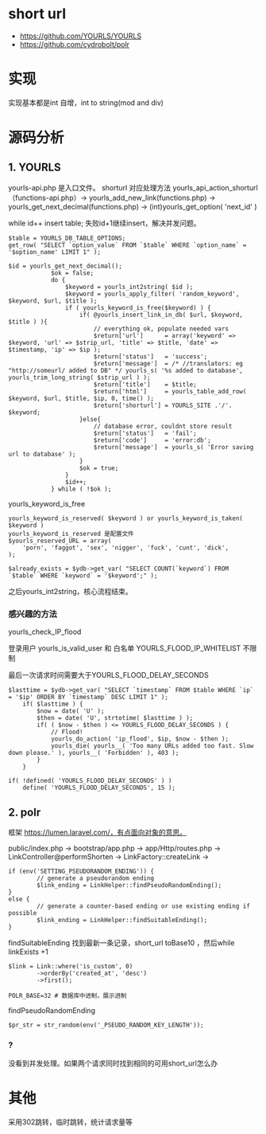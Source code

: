 # short url

- https://github.com/YOURLS/YOURLS
- https://github.com/cydrobolt/polr

# 实现

实现基本都是int 自增，int to string(mod and div)

# 源码分析

## 1. YOURLS

yourls-api.php 是入口文件。 shorturl 对应处理方法 yourls_api_action_shorturl（functions-api.php）-> yourls_add_new_link(functions.php) -> yourls_get_next_decimal(functions.php) -> (int)yourls_get_option( 'next_id' )

while id++ insert table; 失败id+1继续insert，解决并发问题。

```
$table = YOURLS_DB_TABLE_OPTIONS;
get_row( "SELECT `option_value` FROM `$table` WHERE `option_name` = '$option_name' LIMIT 1" );
```

```
$id = yourls_get_next_decimal();
			$ok = false;
			do {
				$keyword = yourls_int2string( $id );
				$keyword = yourls_apply_filter( 'random_keyword', $keyword, $url, $title );
				if ( yourls_keyword_is_free($keyword) ) {
					if( @yourls_insert_link_in_db( $url, $keyword, $title ) ){
						// everything ok, populate needed vars
						$return['url']      = array('keyword' => $keyword, 'url' => $strip_url, 'title' => $title, 'date' => $timestamp, 'ip' => $ip );
						$return['status']   = 'success';
						$return['message']  = /* //translators: eg "http://someurl/ added to DB" */ yourls_s( '%s added to database', yourls_trim_long_string( $strip_url ) );
						$return['title']    = $title;
						$return['html']     = yourls_table_add_row( $keyword, $url, $title, $ip, 0, time() );
						$return['shorturl'] = YOURLS_SITE .'/'. $keyword;
					}else{
						// database error, couldnt store result
						$return['status']   = 'fail';
						$return['code']     = 'error:db';
						$return['message']  = yourls_s( 'Error saving url to database' );
					}
					$ok = true;
				}
				$id++;
			} while ( !$ok );
```
yourls_keyword_is_free
```
yourls_keyword_is_reserved( $keyword ) or yourls_keyword_is_taken( $keyword )
yourls_keyword_is_reserved 是配置文件
$yourls_reserved_URL = array(
	'porn', 'faggot', 'sex', 'nigger', 'fuck', 'cunt', 'dick',
);

$already_exists = $ydb->get_var( "SELECT COUNT(`keyword`) FROM `$table` WHERE `keyword` = '$keyword';" );
```

之后yourls_int2string，核心流程结束。

### 感兴趣的方法
yourls_check_IP_flood

登录用户 yourls_is_valid_user 和 白名单 YOURLS_FLOOD_IP_WHITELIST 不限制

最后一次请求时间需要大于YOURLS_FLOOD_DELAY_SECONDS
```
$lasttime = $ydb->get_var( "SELECT `timestamp` FROM $table WHERE `ip` = '$ip' ORDER BY `timestamp` DESC LIMIT 1" );
	if( $lasttime ) {
		$now = date( 'U' );
		$then = date( 'U', strtotime( $lasttime ) );
		if( ( $now - $then ) <= YOURLS_FLOOD_DELAY_SECONDS ) {
			// Flood!
			yourls_do_action( 'ip_flood', $ip, $now - $then );
			yourls_die( yourls__( 'Too many URLs added too fast. Slow down please.' ), yourls__( 'Forbidden' ), 403 );
		}
	}

if( !defined( 'YOURLS_FLOOD_DELAY_SECONDS' ) )
	define( 'YOURLS_FLOOD_DELAY_SECONDS', 15 );
```
## 2. polr

框架 https://lumen.laravel.com/，有点面向对象的意思。

public/index.php -> bootstrap/app.php -> app/Http/routes.php -> LinkController@performShorten -> LinkFactory::createLink ->
```
if (env('SETTING_PSEUDORANDOM_ENDING')) {
		// generate a pseudorandom ending
		$link_ending = LinkHelper::findPseudoRandomEnding();
}
else {
		// generate a counter-based ending or use existing ending if possible
		$link_ending = LinkHelper::findSuitableEnding();
}
```
findSuitableEnding
找到最新一条记录，short_url toBase10 ，然后while linkExists +1
```
$link = Link::where('is_custom', 0)
		->orderBy('created_at', 'desc')
		->first();

POLR_BASE=32 # 数据库中进制，展示进制
```

findPseudoRandomEnding
```
$pr_str = str_random(env('_PSEUDO_RANDOM_KEY_LENGTH'));
```

### ?
没看到并发处理。如果两个请求同时找到相同的可用short_url怎么办

# 其他

采用302跳转，临时跳转，统计请求量等
